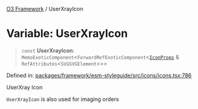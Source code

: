 [O3 Framework](../API.md) / UserXrayIcon

# Variable: UserXrayIcon

> `const` **UserXrayIcon**: `MemoExoticComponent`\<`ForwardRefExoticComponent`\<[`IconProps`](../type-aliases/IconProps.md) & `RefAttributes`\<`SVGSVGElement`\>\>\>

Defined in: [packages/framework/esm-styleguide/src/icons/icons.tsx:786](https://github.com/openmrs/openmrs-esm-core/blob/main/packages/framework/esm-styleguide/src/icons/icons.tsx#L786)

UserXray Icon

`UserXrayIcon` is also used for imaging orders
